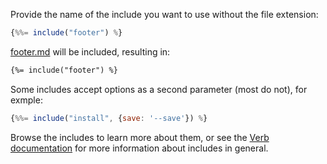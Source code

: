 Provide the name of the include you want to use without the file extension:

```js
{%%= include("footer") %}
```

[footer.md](./templates/footer.md) will be included, resulting in:

<!-- DON'T ESCAPE THIS TEMPLATE! -->

```markdown
{%= include("footer") %}
```

Some includes accept options as a second parameter (most do not), for exmple:

```js
{%%= include("install", {save: '--save'}) %}
```

Browse the includes to learn more about them, or see the [Verb documentation](https://github.com/assemble/verb/DOCS.md#include) for more information about includes in general.

